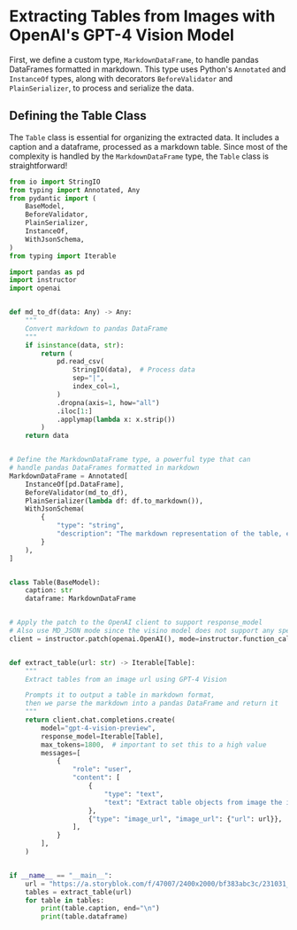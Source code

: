 # Extracting Tables from Images with OpenAI's GPT-4 Vision Model

First, we define a custom type, `MarkdownDataFrame`, to handle pandas DataFrames formatted in markdown. This type uses Python's `Annotated` and `InstanceOf` types, along with decorators `BeforeValidator` and `PlainSerializer`, to process and serialize the data.

## Defining the Table Class

The `Table` class is essential for organizing the extracted data. It includes a caption and a dataframe, processed as a markdown table. Since most of the complexity is handled by the `MarkdownDataFrame` type, the `Table` class is straightforward!

```python
from io import StringIO
from typing import Annotated, Any
from pydantic import (
    BaseModel,
    BeforeValidator,
    PlainSerializer,
    InstanceOf,
    WithJsonSchema,
)
from typing import Iterable

import pandas as pd
import instructor
import openai


def md_to_df(data: Any) -> Any:
    """
    Convert markdown to pandas DataFrame
    """
    if isinstance(data, str):
        return (
            pd.read_csv(
                StringIO(data),  # Process data
                sep="|",
                index_col=1,
            )
            .dropna(axis=1, how="all")
            .iloc[1:]
            .applymap(lambda x: x.strip())
        )
    return data


# Define the MarkdownDataFrame type, a powerful type that can
# handle pandas DataFrames formatted in markdown
MarkdownDataFrame = Annotated[
    InstanceOf[pd.DataFrame],
    BeforeValidator(md_to_df),
    PlainSerializer(lambda df: df.to_markdown()),
    WithJsonSchema(
        {
            "type": "string",
            "description": "The markdown representation of the table, each one should be tidy, do not try to join tables that should be seperate",
        }
    ),
]


class Table(BaseModel):
    caption: str
    dataframe: MarkdownDataFrame


# Apply the patch to the OpenAI client to support response_model
# Also use MD_JSON mode since the visino model does not support any special structured output mode
client = instructor.patch(openai.OpenAI(), mode=instructor.function_calls.Mode.MD_JSON)


def extract_table(url: str) -> Iterable[Table]:
    """
    Extract tables from an image url using GPT-4 Vision

    Prompts it to output a table in markdown format,
    then we parse the markdown into a pandas DataFrame and return it
    """
    return client.chat.completions.create(
        model="gpt-4-vision-preview",
        response_model=Iterable[Table],
        max_tokens=1800,  # important to set this to a high value
        messages=[
            {
                "role": "user",
                "content": [
                    {
                        "type": "text",
                        "text": "Extract table objects from image the image.",
                    },
                    {"type": "image_url", "image_url": {"url": url}},
                ],
            }
        ],
    )


if __name__ == "__main__":
    url = "https://a.storyblok.com/f/47007/2400x2000/bf383abc3c/231031_uk-ireland-in-three-charts_table_v01_b.png"
    tables = extract_table(url)
    for table in tables:
        print(table.caption, end="\n")
        print(table.dataframe)
```
